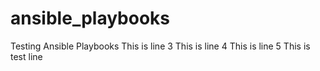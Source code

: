 # ansible_playbooks
Testing Ansible Playbooks
This is line 3
This is line 4
This is line 5
This is test line